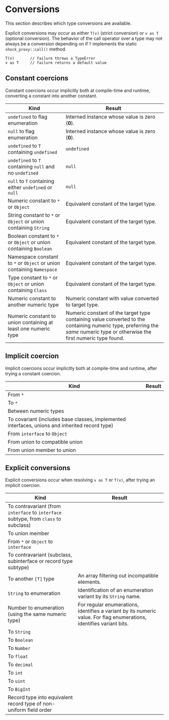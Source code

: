 # Conversions

This section describes which type conversions are available.

Explicit conversions may occur as either `T(v)` (strict conversion) or `v as T` (optional conversion). The behavior of the call operator over a type may not always be a conversion depending on if `T` implements the static `shock_proxy::call()` method.

```
T(v)       // failure throws a TypeError
v as T     // failure returns a default value
```

## Constant coercions

Constant coercions occur implicitly both at compile-time and runtime, converting a constant into another constant.

| Kind                                      | Result                   |
| ----------------------------------------- | ------------------------ |
| `undefined` to flag enumeration           | Interned instance whose value is zero (**0**). |
| `null` to flag enumeration                | Interned instance whose value is zero (**0**). |
| `undefined` to `T` containing `undefined` | `undefined` |
| `undefined` to `T` containing `null` and no `undefined` | `null` |
| `null` to `T` containing either `undefined` or `null`   | `null` |
| Numeric constant to `*` or `Object`  | Equivalent constant of the target type. |
| String constant to `*` or `Object` or union containing `String` | Equivalent constant of the target type. |
| Boolean constant to `*` or `Object` or union containing `Boolean` | Equivalent constant of the target type. |
| Namespace constant to `*` or `Object` or union containing `Namespace` | Equivalent constant of the target type. |
| Type constant to `*` or `Object` or union containing `Class` | Equivalent constant of the target type. |
| Numeric constant to another numeric type | Numeric constant with value converted to target type. |
| Numeric constant to union containing at least one numeric type | Numeric constant of the target type containing value converted to the containing numeric type, preferring the *same* numeric type or otherwise the first numeric type found. |

## Implicit coercion

Implicit coercions occur implicitly both at compile-time and runtime, after trying a constant coercion.

| Kind                                      | Result                   |
| ----------------------------------------- | ------------------------ |
| From `*`                                  | |
| To `*`                                    | |
| Between numeric types                     | |
| To covariant (includes base classes, implemented interfaces, unions and inherited record type) | |
| From `interface` to `Object`              | |
| From union to compatible union            | |
| From union member to union                | |

## Explicit conversions

Explicit conversions occur when resolving `v as T` or `T(v)`, after trying an implicit coercion.

| Kind                                      | Result                  |
| ----------------------------------------- | ----------------------- |
| To contravariant (from `interface` to `interface` subtype, from `class` to subclass)  | |
| To union member                           | |
| From `*` or `Object` to `interface`       | |
| To contravariant (subclass, subinterface or record type subtype) | |
| To another `[T]` type                     | An array filtering out incompatible elements. |
| `String` to enumeration                   | Identification of an enumeration variant by its `String` name. |
| Number to enumeration (using the same numeric type) | For regular enumerations, identifies a variant by its numeric value. For flag enumerations, identifies variant bits. |
| To `String`                               | |
| To `Boolean`                              | |
| To `Number`                               | |
| To `float`                                | |
| To `decimal`                              | |
| To `int`                                  | |
| To `uint`                                 | |
| To `BigInt`                               | |
| Record type into equivalent record type of non-uniform field order | |